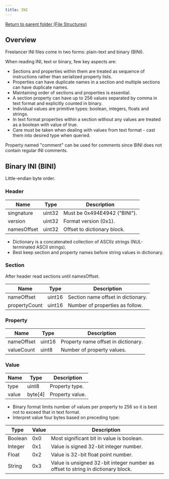 ```yaml
---
title: INI
---
```


[Return to parent folder (File Structures)](../index.md)

## Overview

Freelancer INI files come in two forms: plain-text and binary (BINI).

When reading INI, text or binary, few key aspects are:

* Sections and properties within them are treated as sequence of instructions rather than serialized property lists.
* Properties can have duplicate names in a section and multiple sections can have duplicate names.
* Maintaining order of sections and properties is essential.
* A section property can have up to 256 values separated by comma in text format and explicitly counted in binary.
* Individual values are primitive types: boolean, integers, floats and strings.
* In text format properties within a section without any values are treated as a boolean with value of true.
* Care must be taken when dealing with values from text format - cast them into desired type when queried.

Property named "comment" can be used for comments since BINI does not contain regular INI comments.

## Binary INI (BINI)

Little-endian byte order.

### Header

| Name        | Type   | Description                  |
| ----------- | ------ | ---------------------------- |
| singnature  | uint32 | Must be 0x494E4942 ("BINI"). |
| version     | uint32 | Format version (0x1).        |
| namesOffset | uint32 | Offset to dictionary block.  |

* Dictionary is a concatenated collection of ASCIIz strings (NUL-terminated ASCII strings).
* Best keep section and property names before string values in dictionary.

### Section

After header read sections until namesOffset.

| Name          | Type   | Description                        |
| ------------- | ------ | ---------------------------------- |
| nameOffset    | uint16 | Section name offset in dictionary. |
| propertyCount | uint16 | Number of properties as follow.    |

### Property

| Name       | Type   | Description                         |
| ---------- | ------ | ----------------------------------- |
| nameOffset | uint16 | Property name offset in dictionary. |
| valueCount | uint8  | Number of property values.          |

### Value

| Name  | Type    | Description     |
| ----- | ------- | --------------- |
| type  | uint8   | Property type.  |
| value | byte[4] | Property value. |

* Binary format limits number of values per property to 256 so it is best not to exceed that in text format.
* Interpret value four bytes based on preceding type:

| Type    | Value | Description                                                                      |
| ------- | ----- | -------------------------------------------------------------------------------- |
| Boolean | 0x0   | Most significant bit in value is boolean.                                        |
| Integer | 0x1   | Value is signed 32-bit integer number.                                           |
| Float   | 0x2   | Value is 32-bit float point number.                                              |
| String  | 0x3   | Value is unsigned 32-bit integer number as offset to string in dictionary block. |
